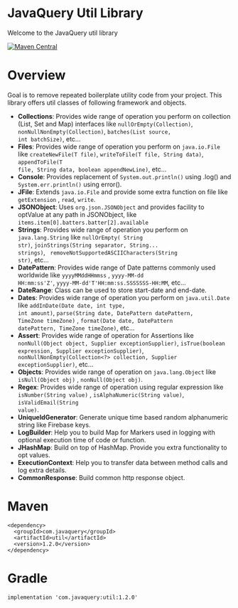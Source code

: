 # JavaQuery Util Library

Welcome to the JavaQuery util library

[![Maven Central](https://maven-badges.herokuapp.com/maven-central/com.javaquery/util/badge.svg)](https://maven-badges.herokuapp.com/maven-central/com.javaquery/util)

# Overview

Goal is to remove repeated boilerplate utility code from your project. This library offers util classes of following
framework and objects.

- <b>Collections</b>: Provides wide range of operation you perform on collection (List, Set and Map) interfaces
  like <code>nullOrEmpty(Collection)</code>, <code>nonNullNonEmpty(Collection)</code>, <code>batches(List<T> source, int
  batchSize)</code>, etc...
- <b>Files</b>: Provides wide range of operation you perform on <code>java.io.File</code> like <code>createNewFile(T
  file)</code>, <code>writeToFile(T file, String data)</code>, <code>appendToFile(T file, String data, boolean
  appendNewLine)</code>, etc...
- <b>Console</b>: Provides replacement of <code>System.out.println()</code> using .log() and <code>
  System.err.println()</code> using error().
- <b>JFile</b>: Extends <code>java.io.File</code> and provide some extra function on file like <code>getExtension</code>
  , <code>read</code>, <code>write</code>.
- <b>JSONObject</b>: Uses <code>org.json.JSONObject</code> and provides facility to optValue at any path in JSONObject,
  like <code>items.item[0].batters.batter[2].available</code>
- <b>Strings</b>: Provides wide range of operation you perform on <code>java.lang.String</code> like <code>nullOrEmpty(
  String str)</code>, <code>joinStrings(String separator, String... strings)</code>, <code>
  removeNotSupportedASCIICharacters(String str)</code>, etc...
- <b>DatePattern</b>: Provides wide range of Date patterns commonly used worldwide like <code>yyyyMMddHHmmss</code>
  , <code>yyyy-MM-dd HH:mm:ss'Z'</code>, <code>yyyy-MM-dd'T'HH:mm:ss.SSSSSSS-HH:MM</code>, etc...
- <b>DateRange</b>: Class can be used to store start-date and end-date.
- <b>Dates</b>: Provides wide range of operation you perform on <code>java.util.Date</code> like <code>addInDate(Date
  date, int type, int amount)</code>, <code>parse(String date, DatePattern datePattern, TimeZone timeZone)</code>
  , <code>format(Date date, DatePattern datePattern, TimeZone timeZone)</code>, etc...
- <b>Assert</b>: Provides wide range of operation for Assertions like <code>nonNull(Object object, Supplier<T>
  exceptionSupplier)</code>, <code>isTrue(boolean expression, Supplier<T> exceptionSupplier)</code>, <code>
  nonNullNonEmpty(Collection<?> collection, Supplier<T> exceptionSupplier)</code>, etc...
- <b>Objects</b>: Provides wide range of operation on <code>java.lang.Object</code> like <code>isNull(Object obj)</code>
  , <code>nonNull(Object obj)</code>.
- <b>Regex</b>: Provides wide range of operation using regular expression like <code>isNumber(String value)</code>
  , <code>isAlphaNumeric(String value)</code>, <code>isValidEmail(String value)</code>.
- <b>UniqueIdGenerator</b>: Generate unique time based random alphanumeric string like Firebase keys.
- <b>LogBuilder</b>: Help you to build Map for Markers used in logging with optional execution time of code or function.
- <b>JHashMap</b>: Build on top of HashMap. Provide you extra functionality to opt values.
- <b>ExecutionContext</b>: Help you to transfer data between method calls and log extra details.
- <b>CommonResponse</b>: Build common http response object.

# Maven

```
<dependency>
  <groupId>com.javaquery</groupId>
  <artifactId>util</artifactId>
  <version>1.2.0</version>
</dependency>
``` 

# Gradle

```
implementation 'com.javaquery:util:1.2.0'
```
